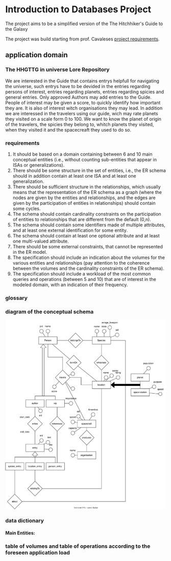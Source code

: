 # Introduction to Databases Project

The project aims to be a simplified version of the The Hitchhiker's Guide to the Galaxy

The project was build starting from prof. Cavaleses [project requirements](https://www.inf.unibz.it/~calvanese/teaching/23-24-idb/#project).

## application domain

### The HHGTTG in universe Lore Repository 
We are interested in the Guide that contains entrys helpfull for navigating the universe, such entrys have to be devided in the entries regarding persons of interest, entries regarding planets, entries regarding spicies and general entries. Only approved Authors may add entries to the Guide. People of interest may be given a score, to quickly identify how important they are. It is also of interest witch organisations they may lead. In addition we are interessed in the travelers using our guide, wich may rate planets they visited on a scale form 0 to 100. We want to know the planet of origin of the travelers, the spicies they belong to, whitch planets they visited, when they visited it and the spacecreaft they used to do so.

### requirements

1. It should be based on a domain containing between 6 and 10 main conceptual entities (i.e., without counting sub-entities that appear in ISAs or generalizations).
2. There should be some structure in the set of entities, i.e., the ER schema should in addition contain at least one ISA and at least one generalization.
3. There should be sufficient structure in the relationships, which usually means that the representation of the ER schema as a graph (where the nodes are given by the entities and relationships, and the edges are given by the participation of entities in relationships) should contain some cycles.
4. The schema should contain cardinality constraints on the participation of entities to relationships that are different from the default (0,n).
5. The schema should contain some identifiers made of multiple attributes, and at least one external identification for some entity.
6. The schema should contain at least one optional attribute and at least one multi-valued attribute.
7. There should be some external constraints, that cannot be represented in the ER model.
8. The specification should include an indication about the volumes for the various entities and relationships (pay attention to the coherence between the volumes and the cardinality constraints of the ER schema).
9. The specification should include a workload of the most common queries and operations (between 5 and 10) that are of interest in the modeled domain, with an indication of their frequency.

### glossary 

<!-- TODO -->

### diagram of the conceptual schema
![ER-Diagramm](er-diagramm.svg)

### data dictionary

#### Main Entities:

### table of volumes and table of operations according to the foreseen application load
